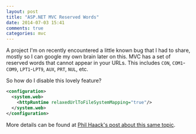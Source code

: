 ```yaml
---
layout: post
title: "ASP.NET MVC Reserved Words"
date: 2014-07-03 15:41
comments: true
categories: mvc
---
```


A project I'm on recently encountered a little known bug that I had to share, mostly so I can google my own brain later on this.  MVC has a set of reserved words that cannot appear in your URLs.  This includes `CON`, `COM1`-`COM9`, `LPT1`-`LPT9`, `AUX`, `PRT`, `NUL`, etc. 

So how do I disable this lovely feature?

``` xml
<configuration>
  <system.web>
    <httpRuntime relaxedUrlToFileSystemMapping="true"/>
  </system.web>
</configuration>
```

More details can be found at [Phil Haack's post about this same topic](http://haacked.com/archive/2010/04/29/allowing-reserved-filenames-in-URLs.aspx/).